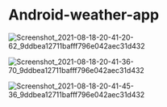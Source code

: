 # Android-weather-app

![Screenshot_2021-08-18-20-41-20-62_9ddbea12711bafff796e042aec31d432](https://user-images.githubusercontent.com/57253725/129957878-d39bca92-0eb7-41fd-804b-ce77bbfcc243.jpg)

![Screenshot_2021-08-18-20-41-36-70_9ddbea12711bafff796e042aec31d432](https://user-images.githubusercontent.com/57253725/129957977-ead13344-7396-4f24-801b-cfbae42f6a5d.jpg)

![Screenshot_2021-08-18-20-41-45-36_9ddbea12711bafff796e042aec31d432](https://user-images.githubusercontent.com/57253725/129958028-5bc0fd01-be7a-415a-97e0-a13186066301.jpg)

